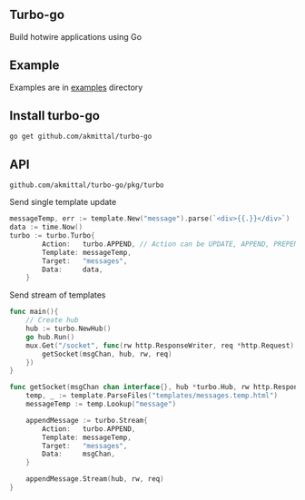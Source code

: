 ## Turbo-go

Build hotwire applications using Go



## Example
Examples are in [examples](http://github.com/akmittal/turbo-go/tree/master/examples) directory

## Install turbo-go
``` text
go get github.com/akmittal/turbo-go
```

## API
```github.com/akmittal/turbo-go/pkg/turbo```

Send single template update
``` go
messageTemp, err := template.New("message").parse(`<div>{{.}}</div>`)
data := time.Now()
turbo := turbo.Turbo{
		Action:   turbo.APPEND, // Action can be UPDATE, APPEND, PREPEND, REPLACE, REMOVE
		Template: messageTemp,
		Target:   "messages",
		Data:     data,
	}
```

Send stream of templates 

``` go 
func main(){
	// Create hub
    hub := turbo.NewHub()
    go hub.Run()
    mux.Get("/socket", func(rw http.ResponseWriter, req *http.Request) {
		getSocket(msgChan, hub, rw, req)
	})
}

func getSocket(msgChan chan interface{}, hub *turbo.Hub, rw http.ResponseWriter, req *http.Request) {
	temp, _ := template.ParseFiles("templates/messages.temp.html")
	messageTemp := temp.Lookup("message")

	appendMessage := turbo.Stream{
		Action:   turbo.APPEND,
		Template: messageTemp,
		Target:   "messages",
		Data:     msgChan,
	}

	appendMessage.Stream(hub, rw, req)
}


```